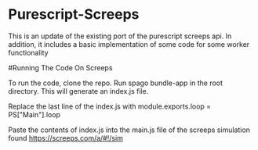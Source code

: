 # Purescript-Screeps
This is an update of the existing port of the purescript screeps api. In addition, it includes a basic implementation of some code for some worker functionality

#Running The Code On Screeps

To run the code, clone the repo. Run spago bundle-app in the root directory. This will generate an index.js file.

Replace the last line of the index.js with module.exports.loop = PS["Main"].loop

Paste the contents of index.js into the main.js file of the screeps simulation found https://screeps.com/a/#!/sim
